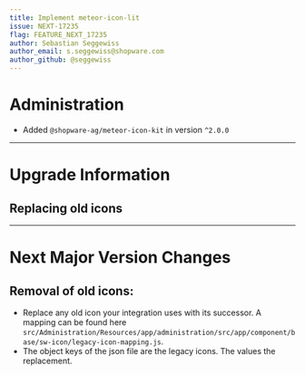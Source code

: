 ```yaml
---
title: Implement meteor-icon-lit
issue: NEXT-17235
flag: FEATURE_NEXT_17235
author: Sebastian Seggewiss
author_email: s.seggewiss@shopware.com
author_github: @seggewiss
---
```

# Administration
* Added `@shopware-ag/meteor-icon-kit` in version `^2.0.0`
___
# Upgrade Information
## Replacing old icons
___
# Next Major Version Changes
## Removal of old icons:
* Replace any old icon your integration uses with its successor. A mapping can be found here `src/Administration/Resources/app/administration/src/app/component/base/sw-icon/legacy-icon-mapping.js`.
* The object keys of the json file are the legacy icons. The values the replacement.
